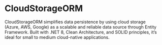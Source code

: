 # CloudStorageORM
CloudStorageORM simplifies data persistence by using cloud storage (Azure, AWS, Google) as a scalable and reliable data source through Entity Framework. Built with .NET 8, Clean Architecture, and SOLID principles, it’s ideal for small to medium cloud-native applications.

